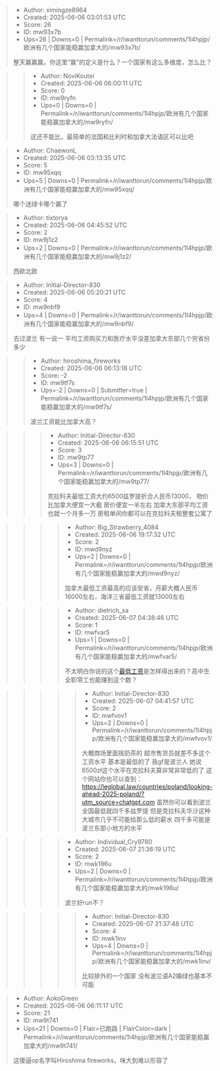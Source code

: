 > - Author: ximingze8964
> - Created: 2025-06-06 03:01:53 UTC
> - Score: 26
> - ID: mw93x7b
> - Ups=26 | Downs=0 | Permalink=/r/iwanttorun/comments/1l4hpjp/欧洲有几个国家能稳赢加拿大的/mw93x7b/
>
> 整天赢赢赢。你这里“赢”的定义是什么？一个国家有这么多维度，怎么比？

>> - Author: NoviKoutei
>> - Created: 2025-06-06 06:00:11 UTC
>> - Score: 0
>> - ID: mw9ryfn
>> - Ups=0 | Downs=0 | Permalink=/r/iwanttorun/comments/1l4hpjp/欧洲有几个国家能稳赢加拿大的/mw9ryfn/
>>
>> 这还不能比，最简单的法国和比利时和加拿大法语区可以比吧

> - Author: ChaewonL
> - Created: 2025-06-06 03:13:35 UTC
> - Score: 5
> - ID: mw95xqq
> - Ups=5 | Downs=0 | Permalink=/r/iwanttorun/comments/1l4hpjp/欧洲有几个国家能稳赢加拿大的/mw95xqq/
>
> 哪个送绿卡哪个赢了

> - Author: tixtorya
> - Created: 2025-06-06 04:45:52 UTC
> - Score: 2
> - ID: mw9j1z2
> - Ups=2 | Downs=0 | Permalink=/r/iwanttorun/comments/1l4hpjp/欧洲有几个国家能稳赢加拿大的/mw9j1z2/
>
> 西欧北欧

> - Author: Initial-Director-830
> - Created: 2025-06-06 05:20:21 UTC
> - Score: 4
> - ID: mw9nbf9
> - Ups=4 | Downs=0 | Permalink=/r/iwanttorun/comments/1l4hpjp/欧洲有几个国家能稳赢加拿大的/mw9nbf9/
>
> 去过波兰 有一说一 平均工资购买力和医疗水平没差加拿大东部几个穷省份多少

>> - Author: hiroshima_fireworks
>> - Created: 2025-06-06 06:13:18 UTC
>> - Score: -2
>> - ID: mw9tf7s
>> - Ups=-2 | Downs=0 | Submitter=true | Permalink=/r/iwanttorun/comments/1l4hpjp/欧洲有几个国家能稳赢加拿大的/mw9tf7s/
>>
>> 波兰工资能比加拿大高？

>>> - Author: Initial-Director-830
>>> - Created: 2025-06-06 06:15:51 UTC
>>> - Score: 3
>>> - ID: mw9tp77
>>> - Ups=3 | Downs=0 | Permalink=/r/iwanttorun/comments/1l4hpjp/欧洲有几个国家能稳赢加拿大的/mw9tp77/
>>>
>>> 克拉科夫最低工资大约6500兹罗提折合人民币13000， 物价比加拿大便宜一大截 房价便宜一半左右 加拿大东部平均工资也就一个月多一万 房租单间你都可以在克拉科夫租整套公寓了

>>>> - Author: Big_Strawberry_4084
>>>> - Created: 2025-06-06 19:17:32 UTC
>>>> - Score: 2
>>>> - ID: mwd9nyz
>>>> - Ups=2 | Downs=0 | Permalink=/r/iwanttorun/comments/1l4hpjp/欧洲有几个国家能稳赢加拿大的/mwd9nyz/
>>>>
>>>> 加拿大最低工资最高的应该安省，月薪大概人民币16000左右，海洋三省最低工资就13000左右

>>>> - Author: dietrich_sa
>>>> - Created: 2025-06-07 04:38:46 UTC
>>>> - Score: 1
>>>> - ID: mwfvar5
>>>> - Ups=1 | Downs=0 | Permalink=/r/iwanttorun/comments/1l4hpjp/欧洲有几个国家能稳赢加拿大的/mwfvar5/
>>>>
>>>> 不太明白你说的这个[最低工资](https://en.m.wikipedia.org/wiki/Minimum_wage_in_Poland)是怎样得出来的？高中生全职零工也能赚到这个数？

>>>>> - Author: Initial-Director-830
>>>>> - Created: 2025-06-07 04:41:57 UTC
>>>>> - Score: 2
>>>>> - ID: mwfvov1
>>>>> - Ups=2 | Downs=0 | Permalink=/r/iwanttorun/comments/1l4hpjp/欧洲有几个国家能稳赢加拿大的/mwfvov1/
>>>>>
>>>>> 大概商场里面摇奶茶的 超市售货员就差不多这个工资水平 基本是最低的了 我gf是波兰人  她说6500zł这个水平在克拉科夫算非常非常低的了 这个网站你也可以查到：https://leglobal.law/countries/poland/looking-ahead-2025-poland/?utm_source=chatgpt.com
>>>>> 虽然你可以看到波兰全国最低就四千多兹罗提 但是克拉科夫华沙这种大城市几乎不可能给那么低的薪水 四千多可能是波兰东部小地方的水平

>>>> - Author: Individual_Cry9780
>>>> - Created: 2025-06-07 21:36:19 UTC
>>>> - Score: 2
>>>> - ID: mwk196u
>>>> - Ups=2 | Downs=0 | Permalink=/r/iwanttorun/comments/1l4hpjp/欧洲有几个国家能稳赢加拿大的/mwk196u/
>>>>
>>>> 波兰好run不？

>>>>> - Author: Initial-Director-830
>>>>> - Created: 2025-06-07 21:37:48 UTC
>>>>> - Score: 4
>>>>> - ID: mwk1inv
>>>>> - Ups=4 | Downs=0 | Permalink=/r/iwanttorun/comments/1l4hpjp/欧洲有几个国家能稳赢加拿大的/mwk1inv/
>>>>>
>>>>> 比较排外的一个国家 没有波兰语A2婚绿也基本不可能

> - Author: AokoGreen
> - Created: 2025-06-06 06:11:17 UTC
> - Score: 21
> - ID: mw9t741
> - Ups=21 | Downs=0 | Flair=已跑路 | FlairColor=dark | Permalink=/r/iwanttorun/comments/1l4hpjp/欧洲有几个国家能稳赢加拿大的/mw9t741/
>
> 这傻逼op名字叫Hiroshima fireworks，味大到难以形容了

